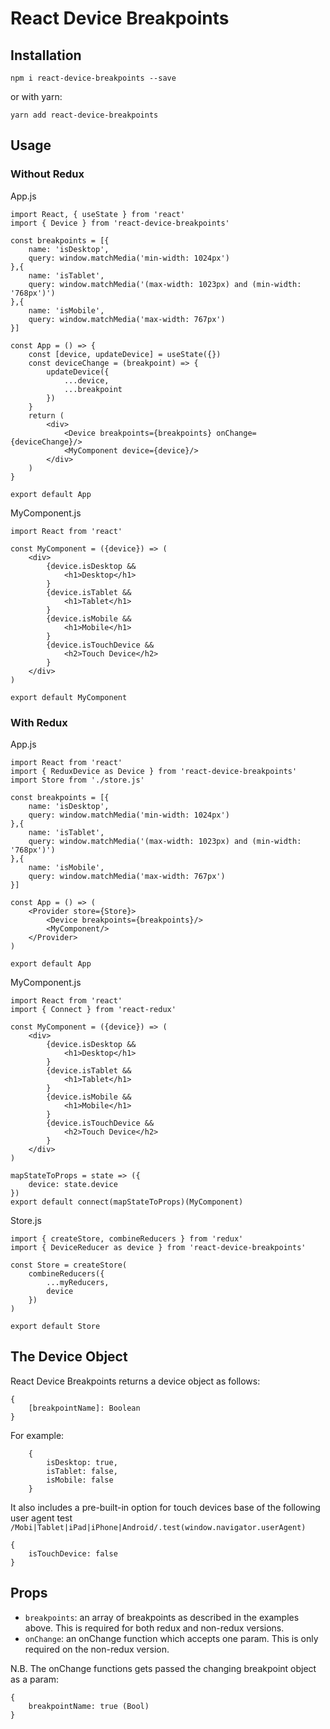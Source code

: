 # React Device Breakpoints

## Installation
```
npm i react-device-breakpoints --save
```
or with yarn:
```
yarn add react-device-breakpoints
```

## Usage
### Without Redux

App.js
```
import React, { useState } from 'react'
import { Device } from 'react-device-breakpoints'

const breakpoints = [{
    name: 'isDesktop',
    query: window.matchMedia('min-width: 1024px')
},{
    name: 'isTablet',
    query: window.matchMedia('(max-width: 1023px) and (min-width: '768px')')
},{
    name: 'isMobile',
    query: window.matchMedia('max-width: 767px')
}]

const App = () => {
    const [device, updateDevice] = useState({})
    const deviceChange = (breakpoint) => {
        updateDevice({
            ...device,
            ...breakpoint
        })
    }
    return (
        <div>
            <Device breakpoints={breakpoints} onChange={deviceChange}/>
            <MyComponent device={device}/>
        </div>
    )
}

export default App
```

MyComponent.js
```
import React from 'react'

const MyComponent = ({device}) => (
    <div>
        {device.isDesktop &&
            <h1>Desktop</h1>
        }
        {device.isTablet &&
            <h1>Tablet</h1>
        }
        {device.isMobile &&
            <h1>Mobile</h1>
        }
        {device.isTouchDevice &&
            <h2>Touch Device</h2>
        }
    </div>
)

export default MyComponent
```

### With Redux

App.js
```
import React from 'react'
import { ReduxDevice as Device } from 'react-device-breakpoints'
import Store from './store.js'

const breakpoints = [{
    name: 'isDesktop',
    query: window.matchMedia('min-width: 1024px')
},{
    name: 'isTablet',
    query: window.matchMedia('(max-width: 1023px) and (min-width: '768px')')
},{
    name: 'isMobile',
    query: window.matchMedia('max-width: 767px')
}]

const App = () => (
    <Provider store={Store}>
        <Device breakpoints={breakpoints}/>
        <MyComponent/>
    </Provider>
)

export default App
```

MyComponent.js
```
import React from 'react'
import { Connect } from 'react-redux'

const MyComponent = ({device}) => (
    <div>
        {device.isDesktop &&
            <h1>Desktop</h1>
        }
        {device.isTablet &&
            <h1>Tablet</h1>
        }
        {device.isMobile &&
            <h1>Mobile</h1>
        }
        {device.isTouchDevice &&
            <h2>Touch Device</h2>
        }
    </div>
)

mapStateToProps = state => ({
    device: state.device
})
export default connect(mapStateToProps)(MyComponent)
```

Store.js
```
import { createStore, combineReducers } from 'redux'
import { DeviceReducer as device } from 'react-device-breakpoints'

const Store = createStore(
    combineReducers({
        ...myReducers,
        device
    })
)

export default Store
```

## The Device Object
React Device Breakpoints returns a device object as follows:
```
{
    [breakpointName]: Boolean
}
```

For example:
```
    {
        isDesktop: true,
        isTablet: false,
        isMobile: false
    }
```

It also includes a pre-built-in option for touch devices base of the following user agent test `/Mobi|Tablet|iPad|iPhone|Android/.test(window.navigator.userAgent)`
```
{
    isTouchDevice: false
}
```

## Props
- `breakpoints`: an array of breakpoints as described in the examples above. This is required for both redux and non-redux versions.
- `onChange`: an onChange function which accepts one param. This is only required on the non-redux version.

N.B. The onChange functions gets passed the changing breakpoint object as a param:
```
{
    breakpointName: true (Bool)
}
```